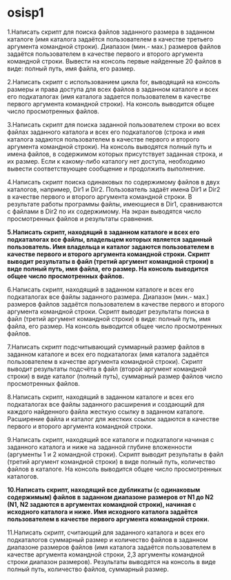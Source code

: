 # osisp1

1.Написать скрипт для поиска файлов заданного размера в заданном каталоге (имя каталога задаётся пользователем в качестве третьего аргумента командной строки). Диапазон (мин.- мах.) размеров файлов задаётся пользователем в качестве первого и второго аргумента командной строки. Вывести на консоль первые найденные 20 файлов в виде: полный путь, имя файла, его размер.  

2.Написать скрипт с использованием цикла for, выводящий на консоль размеры и права доступа для всех файлов   в заданном каталоге и всех его подкаталогах (имя каталога задается пользователем в качестве первого аргумента командной строки). На консоль выводится общее число просмотренных файлов.

3.Написать скрипт для поиска заданной пользователем строки во всех файлах заданного каталога и всех его подкаталогов (строка и имя каталога задаются пользователем в качестве первого и второго аргумента командной строки). На консоль выводятся полный путь и имена файлов, в содержимом которых присутствует заданная строка, и их размер. Если к какому-либо каталогу нет доступа, необходимо вывести соответствующее сообщение и продолжить выполнение.

4.Написать скрипт поиска одинаковых по содержимому файлов в двух каталогов, например, Dir1 и Dir2. Пользователь задаёт имена Dir1 и Dir2 в качестве первого и второго аргумента командной строки. В результате работы программы файлы, имеющиеся в Dir1, сравниваются с файлами в Dir2 по их содержимому. На экран выводятся число просмотренных файлов и результаты сравнения.

**5.Написать скрипт, находящий в заданном каталоге и всех его подкаталогах все файлы, владельцем которых является заданный пользователь. Имя владельца и каталог задаются пользователем в качестве первого и второго аргумента командной строки. Скрипт выводит результаты в файл (третий аргумент командной строки) в виде полный путь, имя файла, его размер.  На консоль выводится общее число просмотренных файлов.**

6.Написать скрипт, находящий в заданном каталоге и всех его подкаталогах все файлы заданного размера. Диапазон (мин.- мах.) размеров файлов задаётся пользователем в качестве первого и второго аргумента командной строки. Скрипт выводит результаты поиска в файл (третий аргумент командной строки) в виде: полный путь, имя файла, его размер.  На консоль выводится общее число просмотренных файлов. 

7.Написать скрипт подсчитывающий суммарный размер файлов в заданном каталоге и всех его подкаталогах (имя каталога задаётся пользователем в качестве аргумента командной строки). Скрипт выводит результаты подсчёта в файл (второй аргумент командной строки) в виде каталог (полный путь), суммарный размер файлов число просмотренных файлов.

8.Написать скрипт, находящий в заданном каталоге и всех его подкаталогах все файлы заданного расширения и создающий для каждого найденного файла жесткую ссылку в заданном каталоге. Расширение файла и каталог для жестких ссылок задаются в качестве первого и второго аргумента командной строки.

9.Написать скрипт, находящий все каталоги и подкаталоги начиная с заданного каталога и ниже на заданной глубине вложенности (аргументы 1 и 2 командной строки). Скрипт выводит результаты в файл (третий аргумент командной строки) в виде полный путь, количество файлов в каталоге.  На консоль выводится общее число просмотренных каталогов.  

**10.Написать скрипт, находящий все дубликаты (с одинаковым содержимым) файлов в заданном диапазоне размеров от N1 до N2 (N1, N2 задаются в аргументах командной строки), начиная с исходного каталога и ниже. Имя исходного каталога задаётся пользователем в качестве первого аргумента командной строки.**

11.Написать скрипт, считающий для заданного каталога и всех его подкаталогов суммарный размер и количество файлов в заданном диапазоне размеров файлов (имя каталога задаётся пользователем в качестве аргумента командной строки, 2,3 аргументы командной строки диапазон размеров). Результаты выводятся на консоль в виде полный путь, количество файлов, суммарный размер.
